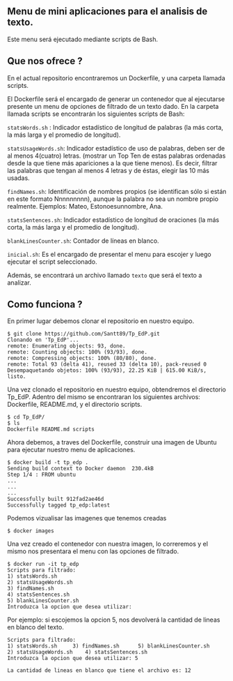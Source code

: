 ## Menu de mini aplicaciones para el analisis de texto.

Este menu será ejecutado mediante scripts de Bash.

## Que nos ofrece ?

En el actual repositorio encontraremos un Dockerfile, y una carpeta llamada scripts.

El Dockerfile será el encargado de generar un contenedor que al ejecutarse presente un menu de opciones de filtrado de un texto dado.
En la carpeta llamada scripts se encontrarán los siguientes scripts de Bash:


`statsWords.sh` : Indicador estadístico de longitud de palabras (la más corta, la más larga y el
promedio de longitud).

`statsUsageWords.sh`: Indicador estadístico de uso de palabras, deben ser de al menos 4(cuatro)
letras. (mostrar un Top Ten de estas palabras ordenadas desde la que tiene
más apariciones a la que tiene menos). Es decir, filtrar las palabras que
tengan al menos 4 letras y de éstas, elegir las 10 más usadas.

`findNames.sh`: Identificación de nombres propios (se identifican sólo si están en este formato
Nnnnnnnnn), aunque la palabra no sea un nombre propio realmente.
Ejemplos: Mateo, Estonoesunnombre, Ana.

`statsSentences.sh`: Indicador estadístico de longitud de oraciones (la más corta, la más larga y el
promedio de longitud).

`blankLinesCounter.sh`: Contador de líneas en blanco.

`inicial.sh`: Es el encargado de presentar el menu para escojer y luego ejecutar el script seleccionado.

Además, se encontrará un archivo llamado `texto` que será el texto a analizar.

## Como funciona ?

En primer lugar debemos clonar el repositorio en nuestro equipo.



    $ git clone https://github.com/Santt89/Tp_EdP.git
    Clonando en 'Tp_EdP'...
    remote: Enumerating objects: 93, done.
    remote: Counting objects: 100% (93/93), done.
    remote: Compressing objects: 100% (80/80), done.
    remote: Total 93 (delta 41), reused 33 (delta 10), pack-reused 0  
    Desempaquetando objetos: 100% (93/93), 22.25 KiB | 615.00 KiB/s, listo.
    
    
Una vez clonado el repositorio en nuestro equipo, obtendremos el directorio Tp_EdP. Adentro del mismo se encontraran los siguientes archivos: Dockerfile, README.md, y el directorio scripts.



    $ cd Tp_EdP/
    $ ls
    Dockerfile README.md scripts 
    
    
Ahora debemos, a traves del Dockerfile, construir una imagen de Ubuntu para ejecutar nuestro menu de aplicaciones.



    $ docker build -t tp_edp .
    Sending build context to Docker daemon  230.4kB
    Step 1/4 : FROM ubuntu
    ...
    ...
    ...
    Successfully built 912fad2ae46d
    Successfully tagged tp_edp:latest
    
    
Podemos vizualisar las imagenes que tenemos creadas

    $ docker images


Una vez creado el contenedor con nuestra imagen, lo correremos y el mismo nos presentara el menu con las opciones de filtrado.


    $ docker run -it tp_edp
    Scripts para filtrado: 
    1) statsWords.sh
    2) statsUsageWords.sh
    3) findNames.sh
    4) statsSentences.sh
    5) blankLinesCounter.sh
    Introduzca la opcion que desea utilizar:
    
    
 Por ejemplo: si escojemos la opcion 5, nos devolverá la cantidad de lineas en blanco del texto.
 
 

    Scripts para filtrado: 
    1) statsWords.sh	 3) findNames.sh	  5) blankLinesCounter.sh
    2) statsUsageWords.sh	 4) statsSentences.sh
    Introduzca la opcion que desea utilizar: 5
    
    La cantidad de lineas en blanco que tiene el archivo es: 12

 
 
 
 
    






    


  

